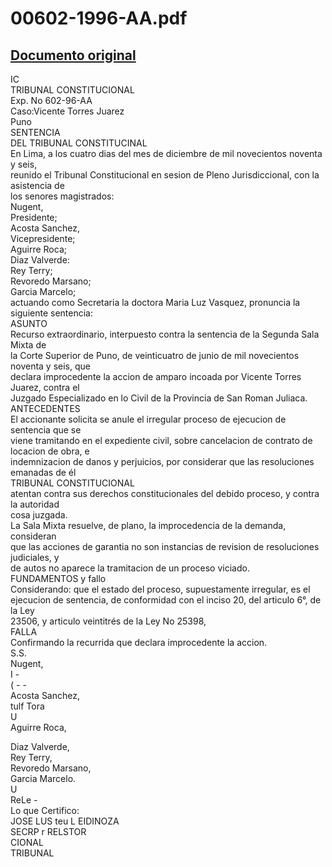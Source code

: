 
00602-1996-AA.pdf
=================
  
[Documento original](https://tc.gob.pe/jurisprudencia/1997/00602-1996-AA.pdf)  
---  
IC  
TRIBUNAL CONSTITUCIONAL  
Exp. No 602-96-AA  
Caso:Vicente Torres Juarez  
Puno  
SENTENCIA  
DEL TRIBUNAL CONSTITUCINAL  
En Lima, a los cuatro dias del mes de diciembre de mil novecientos noventa y seis,  
reunido el Tribunal Constitucional en sesion de Pleno Jurisdiccional, con la asistencia de  
los senores magistrados:  
Nugent,  
Presidente;  
Acosta Sanchez,  
Vicepresidente;  
Aguirre Roca;  
Diaz Valverde:  
Rey Terry;  
Revoredo Marsano;  
Garcia Marcelo;  
actuando como Secretaria la doctora Maria Luz Vasquez, pronuncia la siguiente sentencia:  
ASUNTO  
Recurso extraordinario, interpuesto contra la sentencia de la Segunda Sala Mixta de  
la Corte Superior de Puno, de veinticuatro de junio de mil novecientos noventa y seis, que  
declara improcedente la accion de amparo incoada por Vicente Torres Juarez, contra el  
Juzgado Especializado en lo Civil de la Provincia de San Roman Juliaca.  
ANTECEDENTES  
El accionante solicita se anule el irregular proceso de ejecucion de sentencia que se  
viene tramitando en el expediente civil, sobre cancelacion de contrato de locacion de obra, e  
indemnizacion de danos y perjuicios, por considerar que las resoluciones emanadas de él  
TRIBUNAL CONSTITUCIONAL  
atentan contra sus derechos constitucionales del debido proceso, y contra la autoridad  
cosa juzgada.  
La Sala Mixta resuelve, de plano, la improcedencia de la demanda, consideran  
que las acciones de garantia no son instancias de revision de resoluciones judiciales, y  
de autos no aparece la tramitacion de un proceso viciado.  
FUNDAMENTOS y fallo  
Considerando: que el estado del proceso, supuestamente irregular, es el  
ejecucion de sentencia, de conformidad con el inciso 20, del articulo 6°, de la Ley  
23506, y articulo veintitrés de la Ley No 25398,  
FALLA  
Confirmando la recurrida que declara improcedente la accion.  
S.S.  
Nugent,  
I -  
( - -  
Acosta Sanchez,  
tulf Tora  
U  
Aguirre Roca,  
  
Diaz Valverde,  
Rey Terry,  
Revoredo Marsano,  
Garcia Marcelo.  
U  
ReLe -  
Lo que Certifico:  
JOSE LUS teu L EIDINOZA  
SECRP r  RELSTOR  
CIONAL  
TRIBUNAL